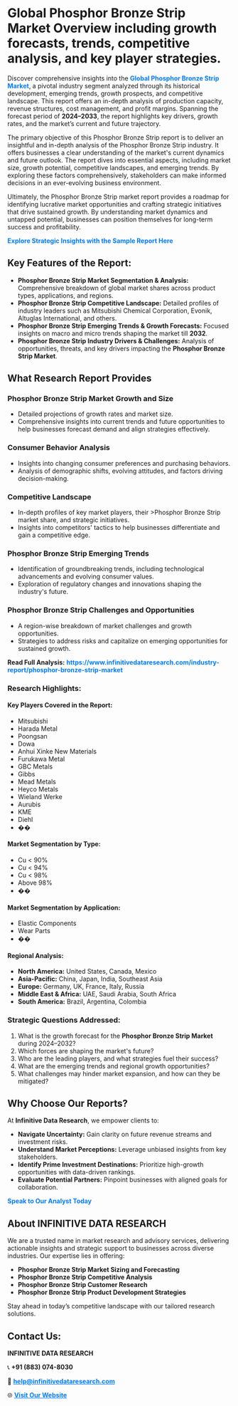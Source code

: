 <h1>Global Phosphor Bronze Strip Market Overview including growth forecasts, trends, competitive analysis, and key player strategies.</h1>
<p>
Discover comprehensive insights into the 
<a href="https://www.infinitivedataresearch.com/industry-report/phosphor-bronze-strip-market" rel="dofollow" style="color: #007BFF; text-decoration: none;"><strong>Global Phosphor Bronze Strip Market</strong></a>, a pivotal industry segment analyzed through its historical development, emerging trends, growth prospects, and competitive landscape. This report offers an in-depth analysis of production capacity, revenue structures, cost management, and profit margins. Spanning the forecast period of <strong>2024–2033</strong>, the report highlights key drivers, growth rates, and the market’s current and future trajectory.
</p>
<p>
The primary objective of this Phosphor Bronze Strip report is to deliver an insightful and in-depth analysis of the Phosphor Bronze Strip industry. It offers businesses a clear understanding of the market's current dynamics and future outlook. The report dives into essential aspects, including market size, growth potential, competitive landscapes, and emerging trends. By exploring these factors comprehensively, stakeholders can make informed decisions in an ever-evolving business environment.
</p>
<p>
Ultimately, the Phosphor Bronze Strip market report provides a roadmap for identifying lucrative market opportunities and crafting strategic initiatives that drive sustained growth. By understanding market dynamics and untapped potential, businesses can position themselves for long-term success and profitability.
</p>
<p>
<a href="https://www.infinitivedataresearch.com/request-sample/reportId=109379" style="color: #007BFF; text-decoration: none;"><strong>Explore Strategic Insights with the Sample Report Here</strong></a>
</p>

<h2>Key Features of the Report:</h2>
<ul>
<li><strong>Phosphor Bronze Strip Market Segmentation & Analysis:</strong> Comprehensive breakdown of global market shares across product types, applications, and regions.</li>
<li><strong>Phosphor Bronze Strip Competitive Landscape:</strong> Detailed profiles of industry leaders such as Mitsubishi Chemical Corporation, Evonik, Altuglas International, and others.</li>
<li><strong>Phosphor Bronze Strip Emerging Trends & Growth Forecasts:</strong> Focused insights on macro and micro trends shaping the market till <strong>2032</strong>.</li>
<li><strong>Phosphor Bronze Strip Industry Drivers & Challenges:</strong> Analysis of opportunities, threats, and key drivers impacting the <strong>Phosphor Bronze Strip Market</strong>.</li>
</ul>

<h2>What Research Report Provides</h2>
<h3>Phosphor Bronze Strip Market Growth and Size</h3>
<ul>
<li>Detailed projections of growth rates and market size.</li>
<li>Comprehensive insights into current trends and future opportunities to help businesses forecast demand and align strategies effectively.</li>
</ul>

<h3>Consumer Behavior Analysis</h3>
<ul>
<li>Insights into changing consumer preferences and purchasing behaviors.</li>
<li>Analysis of demographic shifts, evolving attitudes, and factors driving decision-making.</li>
</ul>

<h3>Competitive Landscape</h3>
<ul>
<li>In-depth profiles of key market players, their >Phosphor Bronze Strip market share, and strategic initiatives.</li>
<li>Insights into competitors' tactics to help businesses differentiate and gain a competitive edge.</li>
</ul>

<h3>Phosphor Bronze Strip Emerging Trends</h3>
<ul>
<li>Identification of groundbreaking trends, including technological advancements and evolving consumer values.</li>
<li>Exploration of regulatory changes and innovations shaping the industry's future.</li>
</ul>

<h3>Phosphor Bronze Strip Challenges and Opportunities</h3>
<ul>
<li>A region-wise breakdown of market challenges and growth opportunities.</li>
<li>Strategies to address risks and capitalize on emerging opportunities for sustained growth.</li>
</ul>
<p><strong>Read Full Analysis:</strong> <a href="https://www.infinitivedataresearch.com/industry-report/phosphor-bronze-strip-market" rel="dofollow" style="color: #007BFF; text-decoration: none;"><strong>https://www.infinitivedataresearch.com/industry-report/phosphor-bronze-strip-market</strong></a></p>
<h3>Research Highlights:</h3>
<h4>Key Players Covered in the Report:</h4>
<ul><li>Mitsubishi</li><li>Harada Metal</li><li>Poongsan</li><li>Dowa</li><li>Anhui Xinke New Materials</li><li>Furukawa Metal</li><li>GBC Metals</li><li>Gibbs</li><li>Mead Metals</li><li>Heyco Metals</li><li>Wieland Werke</li><li>Aurubis</li><li>KME</li><li>Diehl</li><li>��</li></ul>
<h4>Market Segmentation by Type:</h4>
<ul><li>Cu &lt; 90%</li><li>Cu &lt; 94%</li><li>Cu &lt; 98%</li><li>Above 98%</li><li>��</li></ul>
<h4>Market Segmentation by Application:</h4>
<ul><li>Elastic Components</li><li>Wear Parts</li><li>��</li></ul>

<h4>Regional Analysis:</h4>
<ul>
<li><strong>North America:</strong> United States, Canada, Mexico</li>
<li><strong>Asia-Pacific:</strong> China, Japan, India, Southeast Asia</li>
<li><strong>Europe:</strong> Germany, UK, France, Italy, Russia</li>
<li><strong>Middle East & Africa:</strong> UAE, Saudi Arabia, South Africa</li>
<li><strong>South America:</strong> Brazil, Argentina, Colombia</li>
</ul>

<h3>Strategic Questions Addressed:</h3>
<ol>
<li>What is the growth forecast for the <strong>Phosphor Bronze Strip Market</strong> during 2024–2032?</li>
<li>Which forces are shaping the market's future?</li>
<li>Who are the leading players, and what strategies fuel their success?</li>
<li>What are the emerging trends and regional growth opportunities?</li>
<li>What challenges may hinder market expansion, and how can they be mitigated?</li>
</ol>

<h2>Why Choose Our Reports?</h2>
<p>At <strong>Infinitive Data Research</strong>, we empower clients to:</p>
<ul>
<li><strong>Navigate Uncertainty:</strong> Gain clarity on future revenue streams and investment risks.</li>
<li><strong>Understand Market Perceptions:</strong> Leverage unbiased insights from key stakeholders.</li>
<li><strong>Identify Prime Investment Destinations:</strong> Prioritize high-growth opportunities with data-driven rankings.</li>
<li><strong>Evaluate Potential Partners:</strong> Pinpoint businesses with aligned goals for collaboration.</li>
</ul>
<p><a href="https://www.infinitivedataresearch.com/industry-report/phosphor-bronze-strip-market" rel="dofollow" style="color: #007BFF; text-decoration: none;"><strong>Speak to Our Analyst Today</strong></a></p>

<h2>About INFINITIVE DATA RESEARCH</h2>
<p>We are a trusted name in market research and advisory services, delivering actionable insights and strategic support to businesses across diverse industries. Our expertise lies in offering:</p>
<ul>
<li><strong>Phosphor Bronze Strip Market Sizing and Forecasting</strong></li>
<li><strong>Phosphor Bronze Strip Competitive Analysis</strong></li>
<li><strong>Phosphor Bronze Strip Customer Research</strong></li>
<li><strong>Phosphor Bronze Strip Product Development Strategies</strong></li>
</ul>
<p>Stay ahead in today’s competitive landscape with our tailored research solutions.</p>

<h2>Contact Us:</h2>
<p><strong>INFINITIVE DATA RESEARCH</strong></p>
<p>📞 <strong>+91 (883) 074-8030</strong></p>
<p>📧 <strong><a href="mailto:help@infinitivedataresearch.com" style="color: #007BFF;">help@infinitivedataresearch.com</a></strong></p>
<p>🌐 <strong><a href="https://www.infinitivedataresearch.com" rel="dofollow" style="color: #007BFF;">Visit Our Website</a></strong></p>